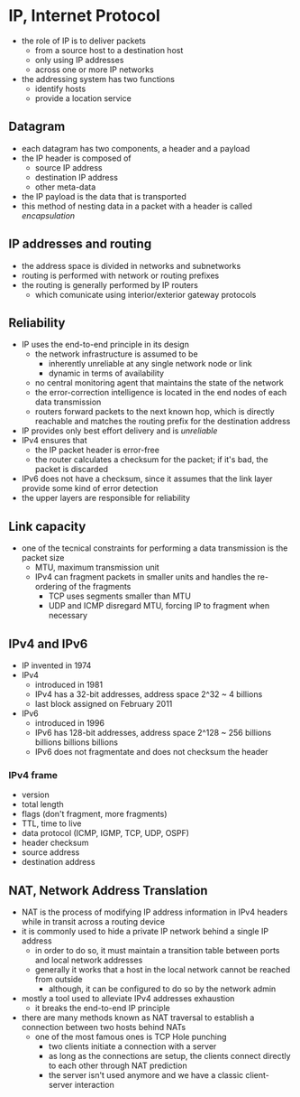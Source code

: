 # IP, Internet Protocol

* the role of IP is to deliver packets
  * from a source host to a destination host
  * only using IP addresses
  * across one or more IP networks
* the addressing system has two functions
  * identify hosts
  * provide a location service

## Datagram

* each datagram has two components, a header and a payload
* the IP header is composed of
  * source IP address
  * destination IP address
  * other meta-data
* the IP payload is the data that is transported
* this method of nesting data in a packet with a header is called *encapsulation*

## IP addresses and routing

* the address space is divided in networks and subnetworks
* routing is performed with network or routing prefixes
* the routing is generally performed by IP routers
  * which comunicate using interior/exterior gateway protocols

## Reliability

* IP uses the end-to-end principle in its design
  * the network infrastructure is assumed to be
    * inherently unreliable at any single network node or link
    * dynamic in terms of availability
  * no central monitoring agent that maintains the state of the network
  * the error-correction intelligence is located in the end nodes of each data transmission
  * routers forward packets to the next known hop, which is directly reachable and matches the routing prefix for the destination address
* IP provides only best effort delivery and is *unreliable*
* IPv4 ensures that
  * the IP packet header is error-free
  * the router calculates a checksum for the packet; if it's bad, the packet is discarded
* IPv6 does not have a checksum, since it assumes that the link layer provide some kind of error detection
* the upper layers are responsible for reliability

## Link capacity

* one of the tecnical constraints for performing a data transmission is the packet size
  * MTU, maximum transmission unit
  * IPv4 can fragment packets in smaller units and handles the re-ordering of the fragments
    * TCP uses segments smaller than MTU
    * UDP and ICMP disregard MTU, forcing IP to fragment when necessary

## IPv4 and IPv6

* IP invented in 1974
* IPv4
  * introduced in 1981
  * IPv4 has a 32-bit addresses, address space 2^32 ~ 4 billions
  * last block assigned on February 2011
* IPv6
  * introduced in 1996
  * IPv6 has 128-bit addresses, address space 2^128 ~ 256 billions billions billions billions
  * IPv6 does not fragmentate and does not checksum the header

### IPv4 frame
* version
* total length
* flags (don't fragment, more fragments)
* TTL, time to live
* data protocol (ICMP, IGMP, TCP, UDP, OSPF)
* header checksum
* source address
* destination address

## NAT, Network Address Translation

* NAT is the process of modifying IP address information in IPv4 headers while in transit across a routing device
* it is commonly used to hide a private IP network behind a single IP address
  * in order to do so, it must maintain a transition table between ports and local network addresses
  * generally it works that a host in the local network cannot be reached from outside
    * although, it can be configured to do so by the network admin
* mostly a tool used to alleviate IPv4 addresses exhaustion
  * it breaks the end-to-end IP principle
* there are many methods known as NAT traversal to establish a connection between two hosts behind NATs
  * one of the most famous ones is TCP Hole punching
    * two clients initiate a connection with a server
    * as long as the connections are setup, the clients connect directly to each other through NAT prediction
    * the server isn't used anymore and we have a classic client-server interaction
